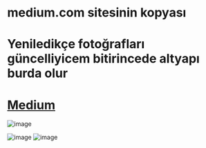 # medium.com sitesinin kopyası
# Yeniledikçe fotoğrafları güncelliyicem bitirincede altyapı burda olur

# [Medium](https://medium.com/)

![image](https://cdn.discordapp.com/attachments/1102577297803972668/1184974484936065064/image.png?ex=658dec7c&is=657b777c&hm=b295aad09ba3e082afb00e79603a6042f2ca36f0765f1fab420617d89a22b4eb&)


![image](https://cdn.discordapp.com/attachments/1102577297803972668/1184974724850257940/image.png?ex=658decb6&is=657b77b6&hm=1fcc725c591114ee4199ee23cc8fa7a8111268e3ca12fe4f3a948b4852caeb55&)
![image](https://cdn.discordapp.com/attachments/1102577297803972668/1184966640606118098/image.png?ex=658de52e&is=657b702e&hm=9bca2f7ae52e51653fff66a46f2a9b51e0ab9790201470277b3342f10db0c67a&)


